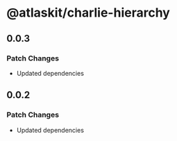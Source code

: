 # @atlaskit/charlie-hierarchy

## 0.0.3

### Patch Changes

- Updated dependencies

## 0.0.2

### Patch Changes

- Updated dependencies
